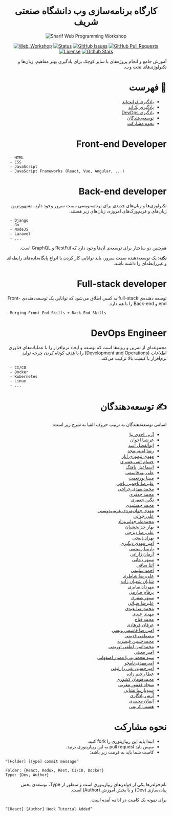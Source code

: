 <h1 align="center">
کارگاه برنامه‌سازی وب دانشگاه صنعتی شریف
</h1>


<div align="center">


<img src="./Statics/web_workshop.png" alt="Sharif Web Programming Workshop">

[![Web_Workshop](https://img.shields.io/badge/web-workshop-orange.svg)](https://github.com/ssc-public/Web-Workshop)
[![Status](https://img.shields.io/badge/status-active-success.svg)]()
[![GitHub Issues](https://img.shields.io/github/issues/ssc-public/Web-Workshop.svg)](https://github.com/ssc-public/Web-Workshop/issues)
[![GitHub Pull Requests](https://img.shields.io/github/issues-pr/ssc-public/Web-Workshop.svg)](https://github.com/ssc-public/Web-Workshop/pulls)
[![License](https://img.shields.io/badge/license-MIT-blue.svg)](LICENSE.md)
[![Github Stars](https://img.shields.io/github/stars/ssc-public/Web-Workshop?style=social)]([https://](https://github.com/ssc-public/Web-Workshop/stargazers))

</div>

<div dir="rtl">

<p align="center">

</p>
    آموزش جامع و انجام پروژه‌های با سایز کوچک برای یادگیری بهتر مفاهیم، زبان‌ها و تکنولوژی‌های تحت وب.

# 📝 فهرست 
 - [یادگیری فرانت‌اند](#front-end-developer)
 - [یادگیری بک‌اند](#back-end-developer)
 - [یادگیری DevOps](#devops-engineer)
 - [توسعه‌دهندگان](#✍️-توسعه‌دهندگان)
 - [نحوه مشارکت](#نحوه-مشارکت)


# Front-end Developer


<div dir="ltr">

```
  - HTML
  - CSS
  - JavaScript
  - JavaScript Frameworks (React, Vue, Angular, ...)
```
</div>



# Back-end developer

تکنولوژی‌ها و زبان‌های جدیدی برای  برنامه‌نویسی سمت سرور وجود دارد. مشهورترین زبان‌های و فریم‌ورک‌های امروزه، زبان‌های زیر هستند.

<div dir="ltr">

```
  - Django
  - Go
  - NodeJS
  - Laravel
  - ...
```
</div>

هم‌چنین دو ساختار برای توسعه‌ی آن‌ها وجود دارد که RestFul و GraphQL است. 


**نکته**: یک توسعه‌دهنده سمت سرور، باید توانایی کار کردن با انواع پایگاه‌داده‌های رابطه‌ای و غیررابطه‌ای را داشته باشد.


# Full-stack developer

توسعه دهنده‌ی full-stack به کسی اطلاق می‌شود که توانایی یک توسعه‌دهنده‌ی Front-end و Back-end را با هم دارد.

<div dir="ltr">

```
- Merging Front-End Skills + Back-End Skills
```
</div>


# DevOps Engineer 

مجموعه‌ای از تمرین‌ و رویه‌ها است که توسعه و ایجاد نرم‌افزار را با عملیات‌های فناوری اطلاعات (Development and Operations) را با هدف کوتاه کردن چرخه تولید نرم‌افزار با کیفیت بالا ترکیب می‌کند.

<div dir="ltr">

```
  - CI/CD
  - Docker
  - Kubernetes
  - Linux
  - ...
```
</div>



# ✍️ توسعه‌دهندگان

اسامی توسعه‌دهندگان به ترتیب حروف الفبا به شرح زیر است:
- [آرین احدی نیا](https://github.com/AryanAhadinia)
- [عرشیا اخوان](https://github.com/ArshiAAkhavan)
- [ابوالفضل اسد](https://github.com/abolfazlasad)
- [رضا امینی‌مجد](https://github.com/rezaaminimajd)
- [مهدی تیموری انار](https://github.com/mahditeymoorianar)
- [حسام اثنی عشری](https://github.com/hessamasna)
- [اسماعیل پاهنگ](https://github.com/esmaeil1377)
- [علی پورقاسمی](https://github.com/sh3rLock3d)
- [مبینا پورنعمت](https://github.com/Mobinapournemat)
- [علیرضا تاجمیرریاحی](https://github.com/AlirezaT99)
- [محمد مهدی جراحی](https://github.com/Jarrahi-MM)
- [محمد جعفری](https://github.com/Mohammadjafari80)
- [نگین جعفری](https://github.com/neginjafariii)
- [محمد جمشیدی](https://github.com/jamshidi799)
- [مهدی جوان‌مردی غریب‌دوستی](https://github.com/Mjg79)
- [علی جوانی](https://github.com/AliJavanJ1)
- [محمدطه جهانی‌نژاد](https://github.com/TahaJahani)
- [بهار خدابخشیان](https://github.com/baharkhd)
- [علی‌رضا دیزجی](https://github.com/alirezadizaji)
- [بهراد ذبیحی](https://github.com/8ehrad)
- [امیر مهدی دیگبری](https://github.com/amdigbari)
- [پارسا رستمی](https://github.com/parsarsm)
- [آرمان زارعی](https://github.com/ArmanZarei)
- [سپهر زمانی](https://github.com/sepzame)
- [آتنا ساقی](https://github.com/atenasadat)
- [احمد سلیمی](https://github.com/ahmadsalimi)
- [علی‌رضا شاطری](https://github.com/ShAlireza)
- [شایان شعبان زاده](https://github.com/Shayan-Shabanzadeh)
- [مهرداد صابری](https://github.com/Sa1378)
- [پرهام صارمی](https://github.com/parhamsaremi)
- [سپهر صفری](https://github.com/sepehrs1378)
- [علیرضا ضیائی](https://github.com/alrz1999)
- [محمدرضا عبدی](https://github.com/baharkhd)
- [مهدی عبدی](https://github.com/itsmehdiabdi)
- [محمد فتاح](https://github.com/mohammad-fattah)
- [عرفان فرهادی](https://github.com/farhadi-erfan)
- [امیررضا قاسمی ویسی](https://github.com/amirzgh)
- [مصطفی قدیمی](https://github.com/mostafaghadimi)
- [محمدحسین قیصریه](https://github.com/mhgheisarieh)
- [محمدامین لطفی اوریمی](https://github.com/aminlotfi)
- [امیر معینی](https://github.com/amir-mi)
- [سید محمد پوریا ممتاز اصفهانی](https://github.com/pourya-momtaz)
- [امیرمهدی نامجو](https://github.com/titansarus)
- [امیرحسین نقی رازلیقی](https://github.com/AmirHossein-nr)
- [عطا رحیم زاده](https://github.com/atarhz)
- [محمدهومان کشوری](https://github.com/bigwhoman)
- [سجاد فقفور مغربی](https://github.com/sfmqrb)
- [سیدپارسا نشایی](https://github.com/spneshaei)
- [آرش یادگاری](https://github.com/Arash1381-y)
- [ایمان محمدی](https://github.com/Imanm02)
- [هستی کریمی](https://github.com/HastiKarimi)
    
# نحوه مشارکت

- ابتدا باید این ریپازیتوری را fork کنید.
- سپس باید  pull request به این ریپازیتوری بزنید.
-  کامیت شما باید به فرمت زیر باشد:

<div dir="ltr">

```
“[Folder] [Type] commit message”

Folder: {React, Redux, Rest, CI/CD, Docker}
Type: {Dev, Author}
```
</div>
 نام فولدرها یکی از فولدرهای ریپازیتوری است و منظور از Type، توسعه‌ی بخش پیاده‌سازی (Dev) و یا بخش آموزش (Author) است. 

  برای نمونه یک کامیت در ادامه آمده است.

<div dir="ltr">

```
“[React] [Author] Hook Tutorial Added”
```
</div>
</div>
